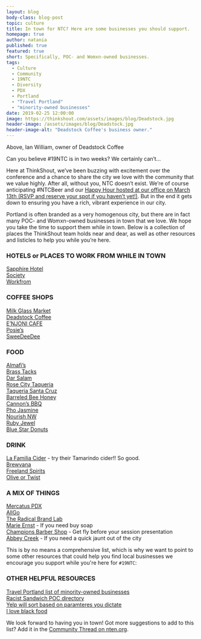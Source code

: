 ```yaml
---
layout: blog
body-class: blog-post
topic: culture
title: In town for NTC? Here are some businesses you should support.
homepage: true
author: natania
published: true
featured: true
short: Specifically, POC- and Womxn-owned businesses.
tags:
  - Culture
  - Community
  - 19NTC
  - Diversity
  - PDX
  - Portland
  - "Travel Portland"
  - "minority-owned businesses"
date: 2019-02-25 12:00:00
image: https://thinkshout.com/assets/images/blog/Deadstock.jpg
header-image: /assets/images/blog/Deadstock.jpg
header-image-alt: "Deadstock Coffee's business owner."
---
```

<span class="caption">Above, Ian William, owner of Deadstock Coffee</span>

Can you believe #19NTC is in two weeks? We certainly can’t…

Here at ThinkShout, we’ve been buzzing with excitement over the conference and a chance to share the city we love with the community that we value highly. After all, without you, NTC doesn’t exist. We’re of course anticipating #NTCBeer and our [Happy Hour hosted at our office on March 13th (RSVP and reserve your spot if you haven’t yet!)](https://hhthinkshout.eventbrite.com). But in the end it gets down to ensuring you have a rich, vibrant experience in our city.

Portland is often branded as a very homogenous city, but there are in fact many POC- and Womxn-owned businesses in town that we love. We hope you take the time to support them while in town. Below is a collection of places the ThinkShout team holds near and dear, as well as other resources and listicles to help you while you’re here.


### HOTELS or PLACES TO WORK FROM WHILE IN TOWN
[Sapphire Hotel](http://thesapphirehotel.com/)  
[Society](https://thesocietyhotel.com/)  
[Workfrom](https://workfrom.co/)  

### COFFEE SHOPS
[Milk Glass Market](http://www.milkglassmrkt.com/)  
[Deadstock Coffee](http://www.deadstockcoffee.com/)  
[E’NJONI CAFE](http://www.enjonicafe.com/)  
[Posie’s](http://posiescafe.com/)  
[SweeDeeDee](http://www.sweedeedee.com/)  

### FOOD
[Almafi’s](https://www.amalfisrestaurant.com/)  
[Brass Tacks](http://www.brasstackssandwiches.com/)  
[Dar Salam](http://darsalamportland.com/)  
[Rose City Taqueria](https://rosecitytaqueria.com/)  
[Taqueria Santa Cruz](http://www.tiendasantacruz.com/)  
[Barreled Bee Honey](https://www.thebarreledbee.com/)  
[Cannon’s BBQ](https://www.yelp.com/biz/cannons-rib-express-portland)  
[Pho Jasmine](https://www.yelp.com/biz/pho-jasmine-restaurant-portland)  
[Nourish NW](http://nourishnorthwest.com/)  
[Ruby Jewel](http://www.rubyjewel.com/)  
[Blue Star Donuts](https://www.bluestardonuts.com/about/)  

### DRINK
[La Familia Cider](http://lafamiliacider.com/) - try their Tamarindo cider!! So good.  
[Brewvana](https://www.brewvana.com)  
[Freeland Spirits](https://www.freelandspirits.com/)  
[Olive or Twist](http://www.oliveortwistmartinibar.com/index2.php)  

### A MIX OF THINGS
[Mercatus PDX](https://mercatuspdx.com/#home)   
[AllGo](https://www.canweallgo.com/)  
[The Radical Brand Lab](https://theradicalbrandlab.com/)  
[Marie Ernst](https://www.marieernst.com/) - If you need buy soap  
[Champions Barber Shop](https://www.championspdx.com/) - Get fly before your session presentation  
[Abbey Creek](https://www.abbeycreekvineyard.com/) - If you need a quick jaunt out of the city  

This is by no means a comprehensive list, which is why we want to point to some other resources that could help you find local businesses we encourage you support while you're here for `#19NTC`:

### OTHER HELPFUL RESOURCES

[Travel Portland list of minority-owned businesses](https://www.travelportland.com/directory/feature/minority-owned-business/)  
[Racist Sandwich POC directory](http://www.racistsandwich.com/pocdirectory)  
[Yelp will sort based on paramteres you dictate](https://www.yelp.com/search?find_desc=woman%20owned&find_loc=Portland%2C%20OR)  
[I love black food](https://iloveblackfood.com/pdx-directory)  

We look forward to having you in town! Got more suggestions to add to this list? Add it in the [Community Thread on nten.org](https://community.nten.org/communities/community-home/digestviewer?CommunityKey=4d36fcae-0adf-4a97-82ce-b028aef06c46&tab=digestviewer&MDATE=74774756%3E&UserKey=2ebbe068-cc21-48e0-b9cb-2947a8182c57&sKey=a819203a2b544e43a5aa).
